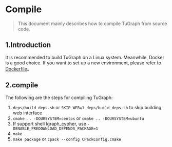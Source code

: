 # Compile

> This document mainly describes how to compile TuGraph from source code.

## 1.Introduction

It is recommended to build TuGraph on a Linux system. Meanwhile, Docker is a good choice. If you want to set up a new environment, please refer to [Dockerfile](../1.installation/2.docker-deployment.md)。

## 2.compile

The following are the steps for compiling TuGraph:
1. `deps/build_deps.sh` or `SKIP_WEB=1 deps/build_deps.sh` to skip building web interface
2. `cmake .. -DOURSYSTEM=centos` or `cmake .. -DOURSYSTEM=ubuntu`
3. If support shell lgraph_cypher, use `-DENABLE_PREDOWNLOAD_DEPENDS_PACKAGE=1`
4. `make`
5. `make package` or `cpack --config CPackConfig.cmake`